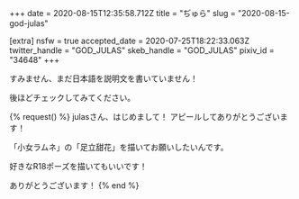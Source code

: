 +++
date = 2020-08-15T12:35:58.712Z
title = "ぢゅら"
slug = "2020-08-15-god-julas"

[extra]
nsfw = true
accepted_date = 2020-07-25T18:22:33.063Z
twitter_handle = "GOD_JULAS"
skeb_handle = "GOD_JULAS"
pixiv_id = "34648"
+++

すみません、まだ日本語を説明文を書いていません！

後ほどチェックしてみてください。

{% request() %}
julasさん、はじめまして！
アピールしてありがとうございます！

「小女ラムネ」の「足立甜花」を描いてお願いしたいんです。

好きなR18ポーズを描いてもいいです！

ありがとうございます！
{% end %}